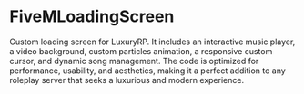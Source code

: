 # FiveMLoadingScreen
Custom loading screen for LuxuryRP. It includes an interactive music player, a video background, custom particles animation, a responsive custom cursor, and dynamic song management. The code is optimized for performance, usability, and aesthetics, making it a perfect addition to any roleplay server that seeks a luxurious and modern experience.
